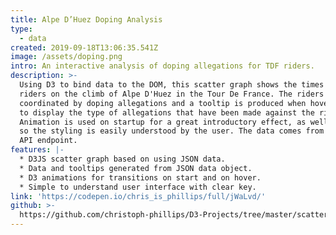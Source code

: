 ```yaml
---
title: Alpe D’Huez Doping Analysis
type:
  - data
created: 2019-09-18T13:06:35.541Z
image: /assets/doping.png
intro: An interactive analysis of doping allegations for TDF riders.
description: >-
  Using D3 to bind data to the DOM, this scatter graph shows the times of top
  riders on the climb of Alpe D'Huez in the Tour De France. The riders are color
  coordinated by doping allegations and a tooltip is produced when hovered over
  to display the type of allegations that have been made against the rider.
  Animation is used on startup for a great introductory effect, as well as a key
  so the styling is easily understood by the user. The data comes from a JSON
  API endpoint.
features: |-
  * D3JS scatter graph based on using JSON data.
  * Data and tooltips generated from JSON data object.
  * D3 animations for transitions on start and on hover.
  * Simple to understand user interface with clear key.
link: 'https://codepen.io/chris_is_phillips/full/jWaLvd/'
github: >-
  https://github.com/christoph-phillips/D3-Projects/tree/master/scatter-cycling-data-analysis
---
```


